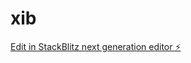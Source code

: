 # xib

[Edit in StackBlitz next generation editor ⚡️](https://stackblitz.com/~/github.com/ydideh810/xib)